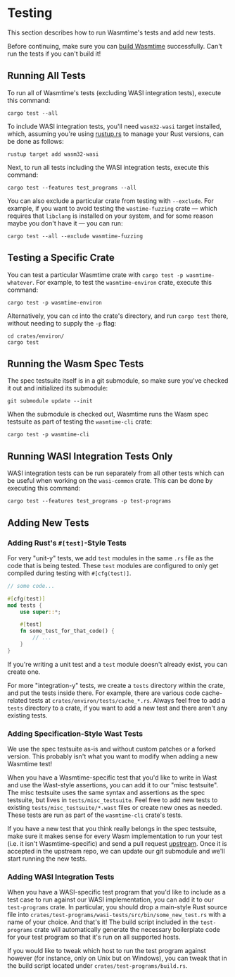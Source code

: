 # Testing

This section describes how to run Wasmtime's tests and add new tests.

Before continuing, make sure you can [build
Wasmtime](./contributing-building.md) successfully. Can't run the tests if you
can't build it!

## Running All Tests

To run all of Wasmtime's tests (excluding WASI integration tests), execute this command:

```shell
cargo test --all
```

To include WASI integration tests, you'll need `wasm32-wasi` target installed, which,
assuming you're using [rustup.rs](https://rustup.rs) to manage your Rust versions,
can be done as follows:

```shell
rustup target add wasm32-wasi
```

Next, to run all tests including the WASI integration tests, execute this command:

```shell
cargo test --features test_programs --all
```

You can also exclude a particular crate from testing with `--exclude`. For
example, if you want to avoid testing the `wastime-fuzzing` crate — which
requires that `libclang` is installed on your system, and for some reason maybe
you don't have it — you can run:

```shell
cargo test --all --exclude wasmtime-fuzzing
```

## Testing a Specific Crate

You can test a particular Wasmtime crate with `cargo test -p
wasmtime-whatever`. For example, to test the `wasmtime-environ` crate, execute
this command:

```shell
cargo test -p wasmtime-environ
```

Alternatively, you can `cd` into the crate's directory, and run `cargo test`
there, without needing to supply the `-p` flag:

```shell
cd crates/environ/
cargo test
```

## Running the Wasm Spec Tests

The spec testsuite itself is in a git submodule, so make sure you've
checked it out and initialized its submodule:

```shell
git submodule update --init
```

When the submodule is checked out, Wasmtime runs the Wasm spec testsuite as part
of testing the `wasmtime-cli` crate:

```shell
cargo test -p wasmtime-cli
```

## Running WASI Integration Tests Only

WASI integration tests can be run separately from all other tests which
can be useful when working on the `wasi-common` crate. This can be done by
executing this command:

```shell
cargo test --features test_programs -p test-programs
```

## Adding New Tests

### Adding Rust's `#[test]`-Style Tests

For very "unit-y" tests, we add `test` modules in the same `.rs` file as the
code that is being tested. These `test` modules are configured to only get
compiled during testing with `#[cfg(test)]`.

```rust
// some code...

#[cfg(test)]
mod tests {
    use super::*;

    #[test]
    fn some_test_for_that_code() {
        // ...
    }
}
```

If you're writing a unit test and a `test` module doesn't already exist, you can
create one.

For more "integration-y" tests, we create a `tests` directory within the crate,
and put the tests inside there. For example, there are various code
cache-related tests at `crates/environ/tests/cache_*.rs`. Always feel free to
add a `tests` directory to a crate, if you want to add a new test and there
aren't any existing tests.

### Adding Specification-Style Wast Tests

We use the spec testsuite as-is and without custom patches or a forked
version. This probably isn't what you want to modify when adding a new Wasmtime
test!

When you have a Wasmtime-specific test that you'd like to write in Wast and use
the Wast-style assertions, you can add it to our "misc testsuite". The misc
testsuite uses the same syntax and assertions as the spec testsuite, but lives
in `tests/misc_testsuite`. Feel free to add new tests to existing
`tests/misc_testsuite/*.wast` files or create new ones as needed. These tests
are run as part of the `wasmtime-cli` crate's tests.

If you have a new test that you think really belongs in the spec testsuite, make
sure it makes sense for every Wasm implementation to run your test (i.e. it
isn't Wasmtime-specific) and send a pull request
[upstream](https://github.com/WebAssembly/testsuite/). Once it is accepted in
the upstream repo, we can update our git submodule and we'll start running the
new tests.

### Adding WASI Integration Tests

When you have a WASI-specific test program that you'd like to include as a
test case to run against our WASI implementation, you can add it to our
`test-programs` crate. In particular, you should drop a main-style Rust source
file into `crates/test-programs/wasi-tests/src/bin/some_new_test.rs` with a
name of your choice. And that's it! The build script included in the
`test-programs` crate will automatically generate the necessary boilerplate
code for your test program so that it's run on all supported hosts.

If you would like to tweak which host to run the test program against however
(for instance, only on Unix but on Windows), you can tweak that in the build
script located under `crates/test-programs/build.rs`.
